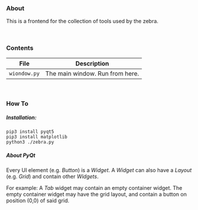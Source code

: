 ### About
This is a frontend for the collection of tools used by the zebra.

<br>

### Contents
| File | Description |
|---|---|
|`wiondow.py`  | The main window. Run from here.|

<br>

### How To

##### Installation:
```
pip3 install pyqt5
pip3 install matplotlib
python3 ./zebra.py
```

##### About PyQt
Every UI element (e.g. *Button*) is a *Widget*. 
A *Widget* can also have a *Layout* (e.g. *Grid*) 
and contain other *Widgets*. 

For example:
A *Tab* widget may contain an empty container widget.
The empty container widget may have the grid layout,
and contain a button on position (0,0) of said grid.

